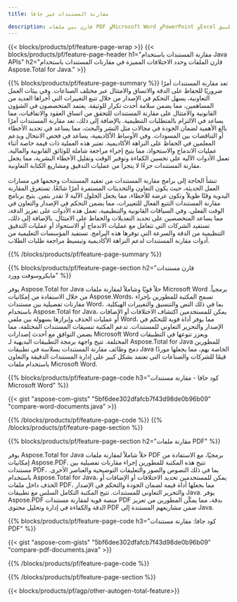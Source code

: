 ```yaml
---
title: مقارنة المستندات عبر جافا 

description: قارن بين ملفات PDF وMicrosoft Word وPowerPoint وExcel عبر تطبيق Java الخاص بك. احصل على نتائج المقارنة المميزة.
---
```


{{< blocks/products/pf/feature-page-wrap >}}
{{< blocks/products/pf/feature-page-header h1="مقارنة المستندات باستخدام Java APIs" h2="قارن الملفات وحدد الاختلافات المميزة في مقارنات المستندات باستخدام Aspose.Total for Java." >}}

{{% blocks/products/pf/feature-page-summary %}}
تعد مقارنة المستندات أمرًا ضروريًا للحفاظ على الدقة والاتساق والامتثال عبر مختلف الصناعات. وفي بيئات العمل التعاونية، يسهل التحكم في الإصدار من خلال تتبع التغييرات التي أجراها العديد من المساهمين، مما يضمن سلامة أحدث تكرار للوثيقة. يعتمد المتخصصون في الشؤون القانونية والامتثال على مقارنة المستندات للتحقق من اتساق العقود والاتفاقيات، مما يساعد في الالتزام بالمتطلبات التنظيمية. بالإضافة إلى ذلك، تعد مقارنة المستندات أمرًا بالغ الأهمية لضمان الجودة في مجالات مثل النشر والبحث، مما يساعد في تحديد الأخطاء أو التناقضات بين المسودات. وفي الأوساط الأكاديمية، يساعد في فحص الانتحال ويدعم المعلمين في الحفاظ على النزاهة الأكاديمية. تعتبر هذه العملية ذات قيمة خاصة أثناء عمليات الاندماج والاستحواذ، مما يتيح إجراء مراجعة شاملة للوثائق القانونية والمالية. تعمل الأدوات الآلية على تحسين الكفاءة وتوفير الوقت وتقليل الأخطاء البشرية، مما يجعل مقارنة المستندات جزءًا لا يتجزأ من عمليات التدقيق ومشاريع الكتابة التعاونية.
<br /><br />
تنشأ الحاجة إلى برامج مقارنة المستندات من تعقيد المستندات وحجمها في مسارات العمل الحديثة، حيث يكون التعاون والتحديثات المستمرة أمرًا شائعًا. تستغرق المقارنة اليدوية وقتًا طويلاً وتكون عرضة للأخطاء، مما يجعل الحلول الآلية لا تقدر بثمن. يتيح برنامج مقارنة المستندات التتبع الفعال للتغييرات، مما يضمن التحكم في الإصدار والتعاون في الوقت الفعلي. وفي السياقات القانونية والتنظيمية، تعمل هذه الأدوات على تعزيز الدقة، مما يساعد المتخصصين على تحديد التعديلات والحفاظ على الامتثال. بالإضافة إلى ذلك، تستفيد الشركات التي تتعامل مع عمليات الاندماج أو الاستحواذ أو عمليات التدقيق التنظيمية من الدقة والسرعة التي توفرها هذه البرامج. تستفيد المؤسسات التعليمية من أدوات مقارنة المستندات لدعم النزاهة الأكاديمية وتبسيط مراجعة طلبات الطلاب.

{{% /blocks/products/pf/feature-page-summary  %}}

{{% blocks/products/pf/feature-page-section  h2="قارن مستندات مايكروسوفت وورد" %}}

يوفر Aspose.Total for Java حلاً قويًا وشاملاً لمقارنة ملفات Microsoft Word برمجياً. من خلال الاستفادة من إمكانيات Aspose.Words، تسمح المكتبة للمطورين بإجراء مقارنات تفصيلية بين مستندات Word، بما في ذلك النص والتنسيق والتغييرات الهيكلية. باستخدام Aspose.Total for Java، يمكن للمستخدمين اكتشاف الاختلافات أو الإضافات أو عمليات الحذف وإبرازها بسهولة بين ملفي Word، مما يوفر أداة قوية للتحكم في الإصدار والتحرير التعاوني للمستندات. تدعم المكتبة تنسيقات المستندات المختلفة، مما يضمن التوافق مع أحدث إصدارات Microsoft Word ويعزز تنوعها في التطبيقات المختلفة. تتيح واجهة برمجة التطبيقات البديهية لـ Aspose.Total for Java للمطورين دمج وظائف مقارنة المستندات بسلاسة في تطبيقات Java الخاصة بهم، مما يجعلها موردًا قيمًا للشركات والصناعات التي تعتمد بشكل كبير على إدارة المستندات الدقيقة والتعاون باستخدام ملفات Microsoft Word.

{{% blocks/products/pf/feature-page-code h3="كود جافا - مقارنة مستندات Microsoft Word" %}}

{{< gist "aspose-com-gists" "5bf6dee302dfafcb7f43d98de0b96b09" "compare-word-documents.java" >}}

{{% /blocks/products/pf/feature-page-code  %}}
{{% /blocks/products/pf/feature-page-section %}}

{{% blocks/products/pf/feature-page-section  h2="مقارنة ملفات PDF" %}}

يوفر Aspose.Total for Java حلاً شاملاً لمقارنة ملفات PDF برمجيًا، مع الاستفادة من إمكانيات Aspose.PDF. تتيح هذه المكتبة للمطورين إجراء مقارنات تفصيلية بين مستندات PDF، بما في ذلك النصوص والصور والتعليقات التوضيحية والعناصر الأخرى. باستخدام Aspose.Total for Java، يمكن للمستخدمين تحديد الاختلافات أو الإضافات أو الحذف داخل ملفات PDF، مما يجعلها أداة قيمة لضمان الجودة والتحكم في الإصدار والتحرير التعاوني للمستندات. تتيح المكتبة التكامل السلس مع تطبيقات Java. يوفر Aspose.PDF منصة قوية لمقارنة مستندات PDF بدقة، مما يمكّن المطورين من تعزيز الدقة والكفاءة في إدارة وتحليل محتوى PDF ضمن مشاريعهم المستندة إلى Java.

{{% blocks/products/pf/feature-page-code h3="كود جافا: مقارنة مستندات PDF" %}}

{{< gist "aspose-com-gists" "5bf6dee302dfafcb7f43d98de0b96b09" "compare-pdf-documents.java" >}}

{{% /blocks/products/pf/feature-page-code  %}}

{{% /blocks/products/pf/feature-page-section %}}

{{< blocks/products/pf/agp/other-autogen-total-feature>}}